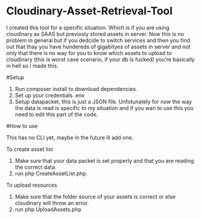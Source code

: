 # Cloudinary-Asset-Retrieval-Tool

I created this tool for a specific situation. Which is if you are using cloudinary as SAAS but previosly stored assets 
in server. Now this is no problem in general but if you dedcide to switch services and then you find out that thay you 
have hundereds of gigabityes of assets in server and not only that there is no way for you to know which assets to upload 
to cloudinary (this is worst case scenario, if your db is fucked) you're basically in hell so I made this.

#Setup

1. Run composer install to download dependencies.
2. Set up your credentials .env
3. Setup datapacket, this is just a JSON file. Unfotunately for now the way the data is read is 
specific to my situation and if you wan to use this you need to edit this part of the code. 

#How to use

This has no CLI yet, maybe in the future ill add one. 

To create asset list 

1. Make sure that your data packet is set properly and that you are reading the correct data.
2. run php CreateAssetList.php.

To upload resources 

1. Make sure that the folder source of your assets is correct or else
   cloudinary will throw an error.
2. run php UploadAssets.php
